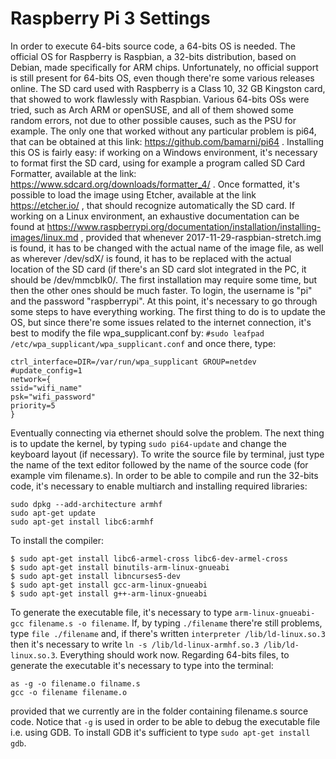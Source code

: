Raspberry Pi 3 Settings
=======================================================================================
In order to execute 64-bits source code, a 64-bits OS is needed.
The official OS for Raspberry is Raspbian, a 32-bits distribution, based on Debian, made
specifically for ARM chips. Unfortunately, no official support is still present for 64-bits
OS, even though there're some various releases online. The SD card used with
Raspberry is a Class 10, 32 GB Kingston card, that showed to work flawlessly
with Raspbian. Various 64-bits OSs were tried, such as Arch ARM or openSUSE, and
all of them showed some random errors, not due to other possible causes, such
as the PSU for example. The only one that worked without any particular problem
is pi64, that can be obtained at this link: https://github.com/bamarni/pi64 .
Installing this OS is fairly easy: if working on a Windows environment, it's
necessary to format first the SD card, using for example a program called SD
Card Formatter, available at the link: https://www.sdcard.org/downloads/formatter_4/ .
Once formatted, it's possible to load the image using Etcher, available at the link
https://etcher.io/ , that should recognize automatically the SD card.
If working on a Linux environment, an exhaustive documentation can be found at
https://www.raspberrypi.org/documentation/installation/installing-images/linux.md , provided
that whenever 2017-11-29-raspbian-stretch.img is found, it has to be changed with the
actual name of the image file, as well as wherever /dev/sdX/ is found, it has to be replaced
with the actual location of the SD card (if there's an SD card slot integrated in the PC, it
should be /dev/mmcblk0/.
The first installation may require some time, but then the other ones should be much faster.
To login, the username is "pi" and the password "raspberrypi".
At this point, it's necessary to go through some steps to have everything working. 
The first thing to do is to update the OS, but since there're some issues related to
the internet connection, it's best to modify the file wpa_supplicant.conf by:
`
#sudo leafpad /etc/wpa_supplicant/wpa_supplicant.conf
`
and once there, type: 
```
ctrl_interface=DIR=/var/run/wpa_supplicant GROUP=netdev
#update_config=1
network={
ssid="wifi_name"
psk="wifi_password"
priority=5
}
```
Eventually connecting via ethernet should solve the problem.
The next thing is to update the kernel, by typing `sudo pi64-update` and change the
keyboard layout (if necessary).
To write the source file by terminal, just type the name of the text editor followed by the name
of the source code (for example vim filename.s).
In order to be able to compile and run the 32-bits code, it's necessary to enable multiarch and installing
required libraries:
```
sudo dpkg --add-architecture armhf
sudo apt-get update
sudo apt-get install libc6:armhf
```
To install the compiler:
```
$ sudo apt-get install libc6-armel-cross libc6-dev-armel-cross
$ sudo apt-get install binutils-arm-linux-gnueabi
$ sudo apt-get install libncurses5-dev
$ sudo apt-get install gcc-arm-linux-gnueabi
$ sudo apt-get install g++-arm-linux-gnueabi
```
To generate the executable file, it's necessary to type `arm-linux-gnueabi-gcc filename.s -o filename`.
If, by typing `./filename` there're still problems, type `file ./filename`
and, if there's written `interpreter /lib/ld-linux.so.3` then it's necessary to write
`ln -s /lib/ld-linux-armhf.so.3 /lib/ld-linux.so.3`. Everything should work now.
Regarding 64-bits files, to generate the executable it's necessary to type into the terminal:
```
as -g -o filename.o filname.s
gcc -o filename filename.o
```
provided that we currently are in the folder containing filename.s source code. Notice that 
`-g` is used in order to be able to debug the executable file i.e. using GDB.
To install GDB it's sufficient to type `sudo apt-get install gdb`.
